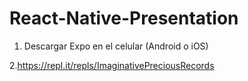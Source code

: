 # React-Native-Presentation

1. Descargar Expo en el celular (Android o iOS)

2.https://repl.it/repls/ImaginativePreciousRecords

